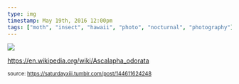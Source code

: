 ```yaml
---
type: img
timestamp: May 19th, 2016 12:00pm
tags: ["moth", "insect", "hawaii", "photo", "nocturnal", "photography"]
---
```

<img src="https://saturdayxiii.github.io/media/144611624248.jpg"/>

<a href="https://en.wikipedia.org/wiki/Ascalapha_odorata" target="_blank">https://en.wikipedia.org/wiki/Ascalapha_odorata</a><br/>
 
  
<small>source: https://saturdayxiii.tumblr.com/post/144611624248</small>